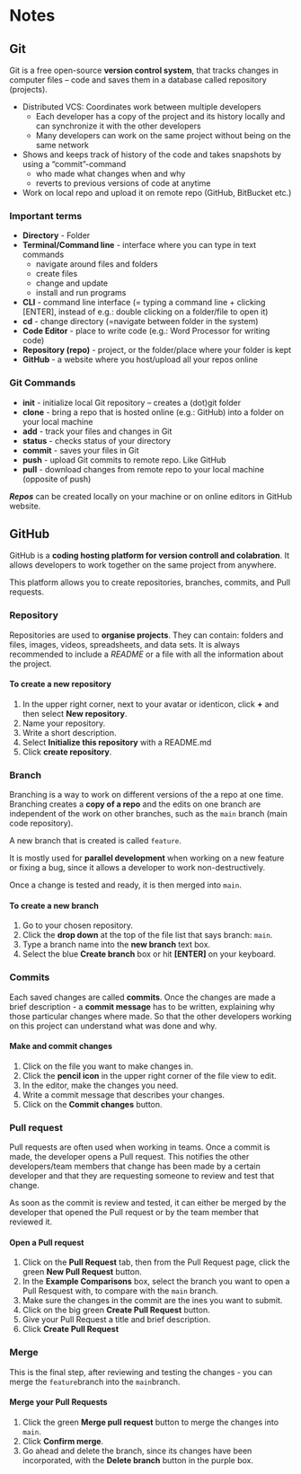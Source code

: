 # Notes
## Git

Git is a free open-source **version control system**, that tracks changes in computer files – code and saves them in a database called repository (projects).

* Distributed VCS: Coordinates work between multiple developers 
  * Each developer has a copy of the project and its history locally and can synchronize it with the other developers
  * Many developers can work on the same project without being on the same network
* Shows and keeps track of history of the code and takes snapshots by using a “commit”-command 
  * who made what changes when and why
  * reverts to previous versions of code at anytime
* Work on local repo and upload it on remote repo (GitHub, BitBucket etc.)

### Important terms

-	**Directory** - Folder
- **Terminal/Command line** - interface where you can type in text commands
  -	navigate around files and folders
  - create files
  - change and update
  - install and run programs
-	**CLI** - command line interface (= typing a command line + clicking [ENTER], instead of e.g.: double clicking on a folder/file to open it)
-	**cd** - change directory (=navigate between folder in the system)
-	**Code Editor** - place to write code (e.g.: Word Processor for writing code)
-	**Repository (repo)** - project, or the folder/place where your folder is kept
-	**GitHub** - a website where you host/upload all your repos online

### Git Commands

- **init** - initialize local Git repository – creates a (dot)git folder
- **clone** - bring a repo that is hosted online (e.g.: GitHub) into a folder on your local machine
-	**add** - track your files and changes in Git
-	**status** - checks status of your directory
-	**commit** - saves your files in Git
-	**push** - upload Git commits to remote repo. Like GitHub
-	**pull** - download changes from remote repo to your local machine (opposite of push)

_**Repos**_ can be created locally on your machine or on online editors in GitHub website.


## GitHub

GitHub is a **coding hosting platform for version controll and colabration**. It allows developers to work together on the same project from anywhere.

This platform allows you to create repositories, branches, commits, and Pull requests.

### Repository

Repositories are used to **organise projects**. They can contain: folders and files, images, videos, spreadsheets, and data sets. It is always recommended to include a *README* or a file with all the information about the project.

#### To create a new repository

1. In the upper right corner, next to your avatar or identicon, click **+** and then select **New repository**.
2. Name your repository.
3. Write a short description.
4. Select **Initialize this repository** with a README.md
5. Click **create repository**.

### Branch

Branching is a way to work on different versions of the a repo at one time. Branching creates a **copy of a repo** and the edits on one branch are independent of the work on other branches, such as the `main` branch (main code repository).

A new branch that is created is called `feature`.

It is mostly used for **parallel development** when working on a new feature or fixing a bug, since it allows a developer to work non-destructively.

Once a change is tested and ready, it is then merged into `main`.

#### To create a new branch

1. Go to your chosen repository.
2. Click the **drop down** at the top of the file list that says branch: `main`.
3. Type a branch name into the **new branch** text box.
4. Select the blue **Create branch** box or hit **[ENTER]** on your keyboard.

### Commits

Each saved changes are called **commits**. Once the changes are made a brief description - a **commit message** has to be written, explaining why those particular changes where made. So that the other developers working on this project can understand what was done and why.

#### Make and commit changes

1. Click on the file you want to make changes in.
2. Click the **pencil icon** in the upper right corner of the file view to edit.
3. In the editor, make the changes you need.
4. Write a commit message that describes your changes.
5. Click on the **Commit changes** button.

### Pull request

Pull requests are often used when working in teams. Once a commit is made, the developer opens a Pull request. This notifies the other developers/team members that change has been made by a certain developer and that they are requesting someone to review and test that change.

As soon as the commit is review and tested, it can either be merged by the developer that opened the Pull request or by the team member that reviewed it.

#### Open a Pull request

1. Click on the **Pull Request** tab, then from the Pull Request page, click the green **New Pull Request** button.
2. In the **Example Comparisons** box, select the branch you want to open a Pull Resquest with, to compare with the `main` branch.
3. Make sure the changes in the commit are the ines you want to submit.
4. Click on the big green **Create Pull Request** button.
5. Give your Pull Request a title and brief description.
6. Click **Create Pull Request**

### Merge

This is the final step, after reviewing and testing the changes - you can merge the `feature`branch into the `main`branch.

#### Merge your Pull Requests

1. Click the green **Merge pull request** button to merge the changes into `main`.
2. Click **Confirm merge**.
3. Go ahead and delete the branch, since its changes have been incorporated, with the **Delete branch** button in the purple box.


